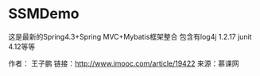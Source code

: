 # SSMDemo
这是最新的Spring4.3+Spring MVC+Mybatis框架整合
包含有log4j 1.2.17
junit 4.12等等

作者： 王子鹏 
链接：http://www.imooc.com/article/19422
来源：慕课网
